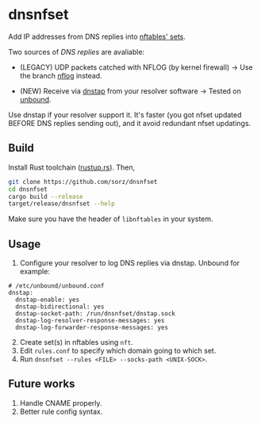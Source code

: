 # dnsnfset

Add IP addresses from DNS replies into
[nftables' sets](https://wiki.nftables.org/wiki-nftables/index.php/Sets).

Two sources of *DNS replies* are avaliable:

- (LEGACY) UDP packets catched with NFLOG (by kernel firewall)
  -> Use the branch [nflog](https://github.com/sorz/dnsnfset/tree/nflog) instead.

- (NEW) Receive via [dnstap](https://dnstap.info) from your resolver software
  -> Tested on [unbound](https://nlnetlabs.nl/projects/unbound/about/).

Use dnstap if your resolver support it. It's faster (you got nfset updated BEFORE
DNS replies sending out), and it avoid redundant nfset updatings.

## Build
Install Rust toolchain ([rustup.rs](https://rustup.rs)). Then,

```bash
git clone https://github.com/sorz/dnsnfset
cd dnsnfset
cargo build --release
target/release/dnsnfset --help
```

Make sure you have the header of `libnftables` in your system.

## Usage
1. Configure your resolver to log DNS replies via dnstap. Unbound for example:
```
# /etc/unbound/unbound.conf
dnstap:
  dnstap-enable: yes
  dnstap-bidirectional: yes
  dnstap-socket-path: /run/dnsnfset/dnstap.sock
  dnstap-log-resolver-response-messages: yes
  dnstap-log-forwarder-response-messages: yes
```
2. Create set(s) in nftables using `nft`.
3. Edit `rules.conf` to specify which domain going to which set.
4. Run `dnsnfset --rules <FILE> --socks-path <UNIX-SOCK>`.

## Future works
1. Handle CNAME properly.
2. Better rule config syntax.
